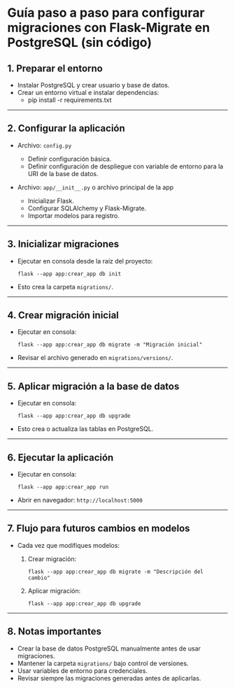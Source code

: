 # Guía paso a paso para configurar migraciones con Flask-Migrate en PostgreSQL (sin código)

## 1. Preparar el entorno

- Instalar PostgreSQL y crear usuario y base de datos.
- Crear un entorno virtual e instalar dependencias:
  - pip install -r requirements.txt

---

## 2. Configurar la aplicación

- Archivo: `config.py`
  - Definir configuración básica.
  - Definir configuración de despliegue con variable de entorno para la URI de la base de datos.

- Archivo: `app/__init__.py` o archivo principal de la app
  - Inicializar Flask.
  - Configurar SQLAlchemy y Flask-Migrate.
  - Importar modelos para registro.

---

## 3. Inicializar migraciones

- Ejecutar en consola desde la raíz del proyecto:

  ```
  flask --app app:crear_app db init
  ```

- Esto crea la carpeta `migrations/`.

---

## 4. Crear migración inicial

- Ejecutar en consola:

  ```
  flask --app app:crear_app db migrate -m "Migración inicial"
  ```

- Revisar el archivo generado en `migrations/versions/`.

---

## 5. Aplicar migración a la base de datos

- Ejecutar en consola:

  ```
  flask --app app:crear_app db upgrade
  ```

- Esto crea o actualiza las tablas en PostgreSQL.

---

## 6. Ejecutar la aplicación

- Ejecutar en consola:

  ```
  flask --app app:crear_app run
  ```

- Abrir en navegador: `http://localhost:5000`

---

## 7. Flujo para futuros cambios en modelos

- Cada vez que modifiques modelos:

  1. Crear migración:

     ```
     flask --app app:crear_app db migrate -m "Descripción del cambio"
     ```

  2. Aplicar migración:

     ```
     flask --app app:crear_app db upgrade
     ```

---

## 8. Notas importantes

- Crear la base de datos PostgreSQL manualmente antes de usar migraciones.
- Mantener la carpeta `migrations/` bajo control de versiones.
- Usar variables de entorno para credenciales.
- Revisar siempre las migraciones generadas antes de aplicarlas.